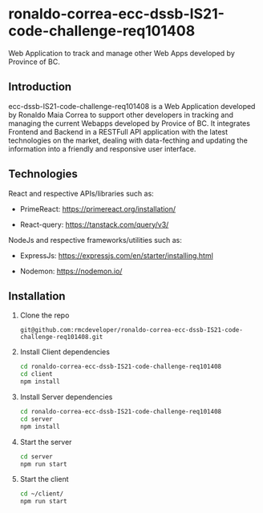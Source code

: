 # ronaldo-correa-ecc-dssb-IS21-code-challenge-req101408

Web Application to track and manage other Web Apps developed by Province of BC.

## Introduction

ecc-dssb-IS21-code-challenge-req101408 is a Web Application developed by Ronaldo Maia Correa to support other developers in tracking and managing the current Webapps developed by Provice of BC.
It integrates Frontend and Backend in a RESTFull API application with the latest technologies on the market, dealing with data-fecthing and updating the information into a friendly and responsive user interface.

## Technologies

React and respective APIs/libraries such as:

- PrimeReact: <https://primereact.org/installation/>

- React-query: <https://tanstack.com/query/v3/>

NodeJs and respective frameworks/utilities such as:

- ExpressJs: <https://expressjs.com/en/starter/installing.html>

- Nodemon: <https://nodemon.io/>

## Installation

1. Clone the repo

   ```git
   git@github.com:rmcdeveloper/ronaldo-correa-ecc-dssb-IS21-code-challenge-req101408.git
   ```

2. Install Client dependencies

   ```bash
   cd ronaldo-correa-ecc-dssb-IS21-code-challenge-req101408
   cd client
   npm install
   ```

3. Install Server dependencies

   ```bash
   cd ronaldo-correa-ecc-dssb-IS21-code-challenge-req101408
   cd server
   npm install
   ```

4. Start the server

   ```bash
   cd server
   npm run start
   ```

5. Start the client

   ```bash
   cd ~/client/
   npm run start
   ```
